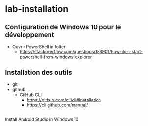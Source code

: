 # lab-installation

## Configuration de Windows 10 pour le développement 

- Ouvrir PowerShell in folter 
  - https://stackoverflow.com/questions/183901/how-do-i-start-powershell-from-windows-explorer

## Installation des outils 

- git
- github 
  - GitHub CLI
    - https://github.com/cli/cli#installation
    - https://cli.github.com/manual/

## 
Install Android Studio in Windows 10
 




